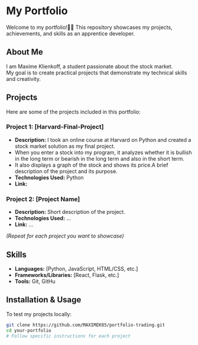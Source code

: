 # My Portfolio

Welcome to my portfolio!🍍🚀 This repository showcases my projects, achievements, and skills as an apprentice developer.

## About Me

I am Maxime Klienkoff, a student passionate about the stock market.  
My goal is to create practical projects that demonstrate my technical skills and creativity.

## Projects

Here are some of the projects included in this portfolio:

### Project 1: [Harvard-Final-Project]
- **Description:** I took an online course at Harvard on Python and created a stock market solution as my final project.
- When you enter a stock into my program, it analyzes whether it is bullish in the long term or bearish in the long term and also in the short term.
- It also displays a graph of the stock and shows its price.A brief description of the project and its purpose.
- **Technologies Used:** Python
- **Link:** 

### Project 2: [Project Name]
- **Description:** Short description of the project.
- **Technologies Used:** ...
- **Link:** ...

*(Repeat for each project you want to showcase)*

## Skills

- **Languages:** [Python, JavaScript, HTML/CSS, etc.]  
- **Frameworks/Libraries:** [React, Flask, etc.]  
- **Tools:** Git, GitHu

## Installation & Usage

To test my projects locally:

```bash
git clone https://github.com/MAXIMEK85/portfolio-trading.git
cd your-portfolio
# Follow specific instructions for each project
